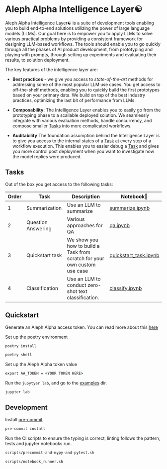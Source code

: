 # Aleph Alpha Intelligence Layer☯️

Aleph Alpha Intelligence Layer☯️ is a suite of development tools enabling you to build end-to-end solutions utilizing the power of large language models (LLMs). Our goal here is to empower you to apply LLMs to solve various practical problems by providing a consistent framework for designing LLM-based workflows. The tools should enable you to go quickly through all the phases of AI product development, from prototyping and playing with prompts, through setting up experiments and evaluating their results, to solution deployment.

The key features of the intelligence layer are:

- **Best practices** - we give you access to *state-of-the-art* methods for addressing some of the most popular LLM use cases. You get access to off-the-shelf methods, enabling you to quickly build the first prototypes based on your primary data. We build on top of the best industry practices, optimizing the last bit of performance from LLMs.

- **Composability**: The Intelligence Layer enables you to easily go from the prototyping phase to a scallable deployed solution. We seamlessly integrate with various evaluation methods, handle concurrency, and compose smaller [Tasks](./src/intelligence_layer/task.py) into more complicated workflows.

- **Auditability** The foundation assumption behind the Intelligence Layer is to give you access to the internal states of a [Task](./src/intelligence_layer/task.py) at every step of a workflow execution. This enables you to easier debug a [Task](./src/intelligence_layer/task.py) and gives you more control post deployment when you want to investigate how the model replies were produced.

## Tasks

Out of the box you get access to the following tasks:



| Order | Task                | Description                                   | Notebook📓                                       |
|-------|---------------------|-----------------------------------------------|--------------------------------------------------|
| 1     | Summarization       | Use an LLM to summarize                       | [summarize.ipynb](./src/examples/summarize.ipynb)   |
| 2     | Question Answering  | Various approaches for QA                     | [qa.ipynb](./src/examples/qa.ipynb)                |
| 3     | Quickstart task     | We show you how to build a Task from scratch for your own custom use case | [quickstart_task.ipynb](./src/examples/quickstart_task.ipynb) |
| 4     | Classification      | Use an LLM to conduct zero-shot text classification. | [classify.ipynb](./src/examples/classify.ipynb) |



## Quickstart

Generate an Aleph Alpha access token. You can read more about this [here](https://docs.aleph-alpha.com/docs/account/#create-a-new-token)

Set up the poetry environment

```cmd
poetry install
```

```cmd
poetry shell
```

Set up the Aleph Alpha token value

```cmd
export AA_TOKEN = <YOUR TOKEN HERE>
```

Run the `jupytyer lab`, and go to the [examples](http://localhost:8888/lab/workspaces/auto-C/tree/src/examples) dir.

```cmd
jupyter lab
```

## Development

Install [pre-commit](https://pre-commit.com/)
```cmd
pre-commit install
```

Run the CI scripts to ensure the typing is correct, linting follows the pattern, tests and jupyter notebooks run.

```cmd
scripts/precommit-and-mypy-and-pytest.sh
```
```cmd
scripts/notebook_runner.sh
```
